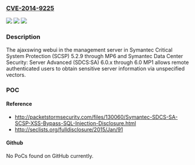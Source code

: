 ### [CVE-2014-9225](https://cve.mitre.org/cgi-bin/cvename.cgi?name=CVE-2014-9225)
![](https://img.shields.io/static/v1?label=Product&message=n%2Fa&color=blue)
![](https://img.shields.io/static/v1?label=Version&message=n%2Fa&color=blue)
![](https://img.shields.io/static/v1?label=Vulnerability&message=n%2Fa&color=brighgreen)

### Description

The ajaxswing webui in the management server in Symantec Critical System Protection (SCSP) 5.2.9 through MP6 and Symantec Data Center Security: Server Advanced (SDCS:SA) 6.0.x through 6.0 MP1 allows remote authenticated users to obtain sensitive server information via unspecified vectors.

### POC

#### Reference
- http://packetstormsecurity.com/files/130060/Symantec-SDCS-SA-SCSP-XSS-Bypass-SQL-Injection-Disclosure.html
- http://seclists.org/fulldisclosure/2015/Jan/91

#### Github
No PoCs found on GitHub currently.

